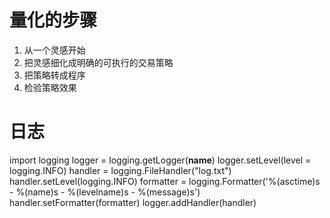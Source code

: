 # 量化的步骤
1. 从一个灵感开始
2. 把灵感细化成明确的可执行的交易策略
3. 把策略转成程序
4. 检验策略效果

# 日志

import logging
logger = logging.getLogger(__name__)
logger.setLevel(level = logging.INFO)
handler = logging.FileHandler("log.txt")
handler.setLevel(logging.INFO)
formatter = logging.Formatter('%(asctime)s - %(name)s - %(levelname)s - %(message)s')
handler.setFormatter(formatter)
logger.addHandler(handler)
